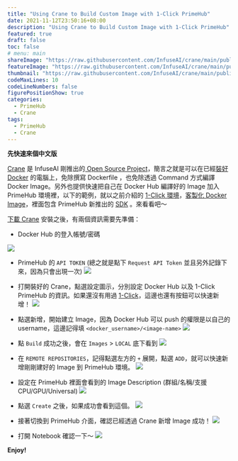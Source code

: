 ```yaml
---
title: "Using Crane to Build Custom Image with 1-Click PrimeHub"
date: 2021-11-12T23:50:16+08:00
description: "Using Crane to Build Custom Image with 1-Click PrimeHub"
featured: true
draft: false
toc: false
# menu: main
shareImage: "https://raw.githubusercontent.com/InfuseAI/crane/main/public/images/Logo_hori.png"
featureImage: "https://raw.githubusercontent.com/InfuseAI/crane/main/public/images/Logo_hori.png"
thumbnail: "https://raw.githubusercontent.com/InfuseAI/crane/main/public/images/Logo_hori.png"
codeMaxLines: 10
codeLineNumbers: false
figurePositionShow: true
categories:
  - PrimeHub
  - Crane
tags:
  - PrimeHub
  - Crane
---
```


**先快速來個中文版**

[Crane](https://medium.com/infuseai/crane-the-minimalist-container-image-builder-68253722be8c) 是 InfuseAI 剛推出的[ Open Source Project](https://github.com/InfuseAI/crane)，簡言之就是可以在已經[裝好 Docker](https://docs.docker.com/engine/install/) 的電腦上，免除撰寫 Dockerfile ，也免除透過 Command 方式編譯 Docker Image。另外也提供快速把自己在 Docker Hub 編譯好的 Image 加入 PrimeHub 環境裡，以下的範例，就以之前介紹的 [1-Click 環境](http://localhost:1313/post/2021-09-24-primehub-oneclick/)，[客製化 Docker Image](https://docs.primehub.io/docs/guide_manual/admin-image#build-custom-image)，裡面包含 PrimeHub 新推出的 [SDK](https://github.com/InfuseAI/primehub-python-sdk) 。來看看吧～


<!--more-->

[下載 Crane](https://github.com/InfuseAI/crane/releases/tag/v1.0.0) 安裝之後，有兩個資訊需要先準備：
- Docker Hub 的登入帳號/密碼

![](/images/2021-11-12-001.png)

- PrimeHub 的 `API TOKEN` (總之就是點下 `Request API Token` 並且另外記錄下來，因為只會出現一次)
![](/images/2021-11-12-002.png)

- 打開裝好的 Crane，點選設定圖示，分別設定 Docker Hub 以及 1-Click PrimeHub 的資訊。如果還沒有用過 [1-Click](https://one.primehub.io/)，這邊也還有按鈕可以快速新增！
![](/images/2021-11-12-003.png)

- 點選新增，開始建立 Image，因為 Docker Hub 可以 push 的權限是以自己的 username，這邊記得填 `<docker_username>/<image-name>`
![](/images/2021-11-12-003-2.png)

- 點 `Build` 成功之後，會在 `Images` > `LOCAL` 底下看到
![](/images/2021-11-12-004.png)

- 在 `REMOTE REPOSITORIES`，記得點選左方的 `+` 展開，點選 `ADD`，就可以快速新增剛剛建好的 Image 到 PrimeHub 環境。
![](/images/2021-11-12-005.png)

- 設定在 PrimeHub 裡面會看到的 Image Description (群組/名稱/支援 CPU/GPU/Universal)
![](/images/2021-11-12-006.png)

- 點選 `Create` 之後，如果成功會看到這個。 
![](/images/2021-11-12-007.png)

- 接著切換到 PrimeHub 介面，確認已經透過 Crane 新增 Image 成功！
![](/images/2021-11-12-008.png)

- 打開 Notebook 確認一下～
![](/images/2021-11-12-009.png)


**Enjoy!**

